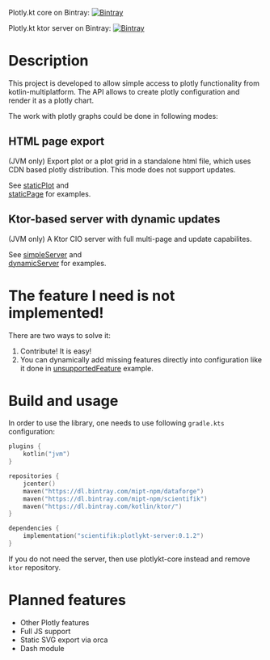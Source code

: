 Plotly.kt core on Bintray: [ ![Bintray](https://api.bintray.com/packages/mipt-npm/scientifik/plotlykt-core/images/download.svg) ](https://bintray.com/mipt-npm/scientifik/plotlykt-core/_latestVersion)

Plotly.kt ktor server on Bintray: [ ![Bintray](https://api.bintray.com/packages/mipt-npm/scientifik/plotlykt-core/images/download.svg) ](https://bintray.com/mipt-npm/scientifik/plotlykt-server/_latestVersion)

# Description

This project is developed to allow simple access to plotly functionality from kotlin-multiplatform.
The API allows to create plotly configuration and render it as a plotly chart.

The work with plotly graphs could be done in following modes:

## HTML page export
(JVM only) Export plot or a plot grid in a standalone html file, which
uses CDN based plotly distribution. This mode does not support updates.

See [staticPlot](./examples/src/main/kotlin/staticPlot.kt) and  
[staticPage](./examples/src/main/kotlin/staticPage.kt) for examples.

## Ktor-based server with dynamic updates
(JVM only) A Ktor CIO server with full multi-page and update capabilites.

See [simpleServer](./examples/src/main/kotlin/simpleServer.kt) and  
[dynamicServer](./examples/src/main/kotlin/dynamicServer.kt) for examples.

# The feature I need is not implemented!

There are two ways to solve it:
1. Contribute! It is easy!
2. You can dynamically add missing features directly into configuration
like it done in [unsupportedFeature](./examples/src/main/kotlin/unsupportedFeature.kt) example.

# Build and usage

In order to use the library, one needs to use following `gradle.kts` configuration:

```kotlin
plugins {
    kotlin("jvm")
}

repositories {
    jcenter()
    maven("https://dl.bintray.com/mipt-npm/dataforge")
    maven("https://dl.bintray.com/mipt-npm/scientifik")
    maven("https://dl.bintray.com/kotlin/ktor/")
}

dependencies {
    implementation("scientifik:plotlykt-server:0.1.2")
}
```

If you do not need the server, then use plotlykt-core instead and remove `ktor` repository.

# Planned features

* Other Plotly features
* Full JS support
* Static SVG export via orca
* Dash module
